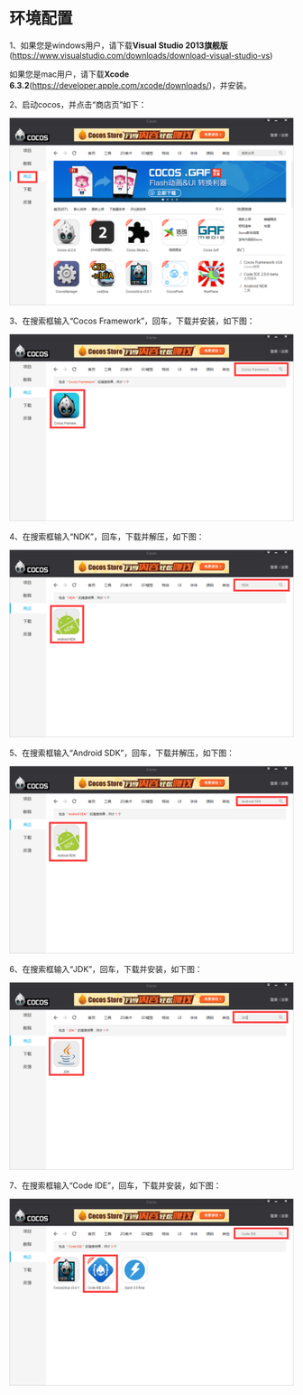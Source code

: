 # 环境配置

1、如果您是windows用户，请下载**Visual Studio 2013旗舰版**(https://www.visualstudio.com/downloads/download-visual-studio-vs)

  如果您是mac用户，请下载**Xcode 6.3.2**(https://developer.apple.com/xcode/downloads/)，并安装。

  2、启动cocos，并点击“商店页”如下： 

![image](res/image001.png)

3、在搜索框输入“Cocos Framework”，回车，下载并安装，如下图：

![image](res/image002.png)

4、在搜索框输入“NDK”，回车，下载并解压，如下图：

![image](res/image003.png)

5、在搜索框输入“Android SDK”，回车，下载并解压，如下图：

![image](res/image004.png)

 6、在搜索框输入“JDK”，回车，下载并安装，如下图：

![image](res/image005.png)

7、在搜索框输入“Code IDE”，回车，下载并安装，如下图：

![image](res/image006.png)
